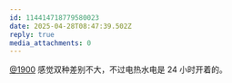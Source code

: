 ```yaml
---
id: 114414718779580023
date: 2025-04-28T08:47:39.502Z
reply: true
media_attachments: 0
---
```


[@1900](https://social.1900.live/@1900) 感觉双种差别不大，不过电热水电是 24 小时开着的。

